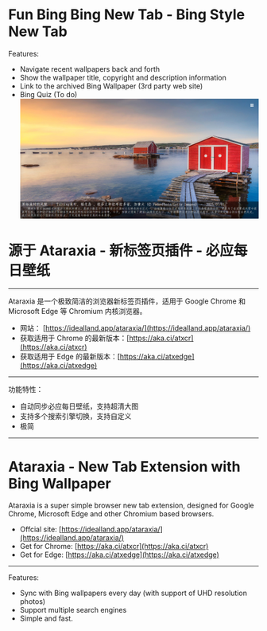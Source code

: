 # Fun Bing Bing New Tab - Bing Style New Tab
Features:
- Navigate recent wallpapers back and forth
- Show the wallpaper title, copyright and description information
- Link to the archived Bing Wallpaper (3rd party web site)
- Bing Quiz (To do)
![sample](images/sample.png) 
# 源于 Ataraxia - 新标签页插件 - 必应每日壁纸

---

Ataraxia 是一个极致简洁的浏览器新标签页插件，适用于 Google Chrome 和 Microsoft Edge 等 Chromium 内核浏览器。

- 网站： [https://idealland.app/ataraxia/](https://idealland.app/ataraxia/)
- 获取适用于 Chrome 的最新版本：[https://aka.ci/atxcr](https://aka.ci/atxcr)
- 获取适用于 Edge 的最新版本：[https://aka.ci/atxedge](https://aka.ci/atxedge)

---

功能特性：

- 自动同步必应每日壁纸，支持超清大图
- 支持多个搜索引擎切换，支持自定义
- 极简
---
# Ataraxia - New Tab Extension with Bing Wallpaper

Ataraxia is a super simple browser new tab extension, designed for Google Chrome, Microsoft Edge and other Chromium based browsers.

- Offcial site: [https://idealland.app/ataraxia/](https://idealland.app/ataraxia/)
- Get for Chrome: [https://aka.ci/atxcr](https://aka.ci/atxcr)
- Get for Edge: [https://aka.ci/atxedge](https://aka.ci/atxedge)

---

Features:

- Sync with Bing wallpapers every day (with support of UHD resolution photos)
- Support multiple search engines
- Simple and fast.

